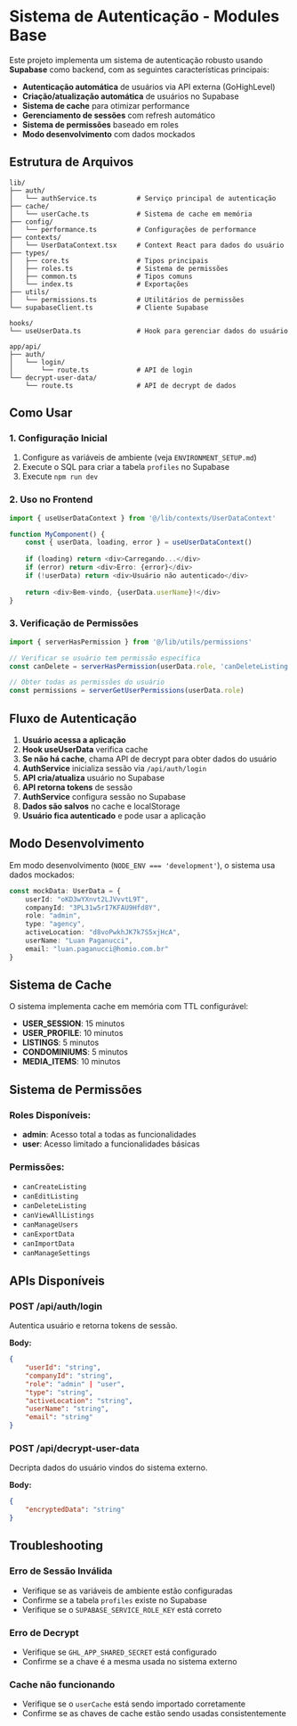 # Sistema de Autenticação - Modules Base

Este projeto implementa um sistema de autenticação robusto usando **Supabase** como backend, com as seguintes características principais:

- **Autenticação automática** de usuários via API externa (GoHighLevel)
- **Criação/atualização automática** de usuários no Supabase
- **Sistema de cache** para otimizar performance
- **Gerenciamento de sessões** com refresh automático
- **Sistema de permissões** baseado em roles
- **Modo desenvolvimento** com dados mockados

## Estrutura de Arquivos

```
lib/
├── auth/
│   └── authService.ts          # Serviço principal de autenticação
├── cache/
│   └── userCache.ts            # Sistema de cache em memória
├── config/
│   └── performance.ts          # Configurações de performance
├── contexts/
│   └── UserDataContext.tsx     # Context React para dados do usuário
├── types/
│   ├── core.ts                 # Tipos principais
│   ├── roles.ts                # Sistema de permissões
│   ├── common.ts               # Tipos comuns
│   └── index.ts                # Exportações
├── utils/
│   └── permissions.ts          # Utilitários de permissões
└── supabaseClient.ts           # Cliente Supabase

hooks/
└── useUserData.ts              # Hook para gerenciar dados do usuário

app/api/
├── auth/
│   └── login/
│       └── route.ts            # API de login
└── decrypt-user-data/
    └── route.ts                # API de decrypt de dados
```

## Como Usar

### 1. Configuração Inicial

1. Configure as variáveis de ambiente (veja `ENVIRONMENT_SETUP.md`)
2. Execute o SQL para criar a tabela `profiles` no Supabase
3. Execute `npm run dev`

### 2. Uso no Frontend

```typescript
import { useUserDataContext } from '@/lib/contexts/UserDataContext'

function MyComponent() {
    const { userData, loading, error } = useUserDataContext()
    
    if (loading) return <div>Carregando...</div>
    if (error) return <div>Erro: {error}</div>
    if (!userData) return <div>Usuário não autenticado</div>
    
    return <div>Bem-vindo, {userData.userName}!</div>
}
```

### 3. Verificação de Permissões

```typescript
import { serverHasPermission } from '@/lib/utils/permissions'

// Verificar se usuário tem permissão específica
const canDelete = serverHasPermission(userData.role, 'canDeleteListing')

// Obter todas as permissões do usuário
const permissions = serverGetUserPermissions(userData.role)
```

## Fluxo de Autenticação

1. **Usuário acessa a aplicação**
2. **Hook useUserData** verifica cache
3. **Se não há cache**, chama API de decrypt para obter dados do usuário
4. **AuthService** inicializa sessão via `/api/auth/login`
5. **API cria/atualiza** usuário no Supabase
6. **API retorna tokens** de sessão
7. **AuthService** configura sessão no Supabase
8. **Dados são salvos** no cache e localStorage
9. **Usuário fica autenticado** e pode usar a aplicação

## Modo Desenvolvimento

Em modo desenvolvimento (`NODE_ENV === 'development'`), o sistema usa dados mockados:

```typescript
const mockData: UserData = {
    userId: "oKD3wYXnvt2LJVvvtL9T",
    companyId: "3PL31w5rI7KFAU9Hfd8Y",
    role: "admin",
    type: "agency",
    activeLocation: "d8voPwkhJK7k7S5xjHcA",
    userName: "Luan Paganucci",
    email: "luan.paganucci@homio.com.br"
}
```

## Sistema de Cache

O sistema implementa cache em memória com TTL configurável:

- **USER_SESSION**: 15 minutos
- **USER_PROFILE**: 10 minutos
- **LISTINGS**: 5 minutos
- **CONDOMINIUMS**: 5 minutos
- **MEDIA_ITEMS**: 10 minutos

## Sistema de Permissões

### Roles Disponíveis:
- **admin**: Acesso total a todas as funcionalidades
- **user**: Acesso limitado a funcionalidades básicas

### Permissões:
- `canCreateListing`
- `canEditListing`
- `canDeleteListing`
- `canViewAllListings`
- `canManageUsers`
- `canExportData`
- `canImportData`
- `canManageSettings`

## APIs Disponíveis

### POST /api/auth/login
Autentica usuário e retorna tokens de sessão.

**Body:**
```json
{
    "userId": "string",
    "companyId": "string",
    "role": "admin" | "user",
    "type": "string",
    "activeLocation": "string",
    "userName": "string",
    "email": "string"
}
```

### POST /api/decrypt-user-data
Decripta dados do usuário vindos do sistema externo.

**Body:**
```json
{
    "encryptedData": "string"
}
```

## Troubleshooting

### Erro de Sessão Inválida
- Verifique se as variáveis de ambiente estão configuradas
- Confirme se a tabela `profiles` existe no Supabase
- Verifique se o `SUPABASE_SERVICE_ROLE_KEY` está correto

### Erro de Decrypt
- Verifique se `GHL_APP_SHARED_SECRET` está configurado
- Confirme se a chave é a mesma usada no sistema externo

### Cache não funcionando
- Verifique se o `userCache` está sendo importado corretamente
- Confirme se as chaves de cache estão sendo usadas consistentemente
